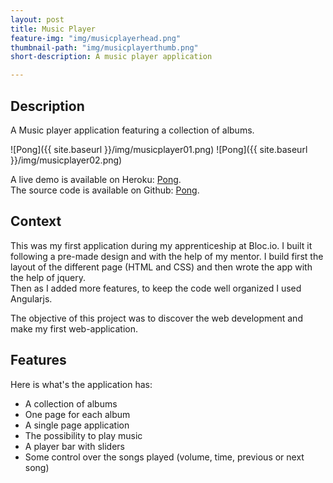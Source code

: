 ```yaml
---
layout: post
title: Music Player
feature-img: "img/musicplayerhead.png"
thumbnail-path: "img/musicplayerthumb.png"
short-description: A music player application

---
```


## Description

A Music player application featuring a collection of albums.

![Pong]({{ site.baseurl }}/img/musicplayer01.png)
![Pong]({{ site.baseurl }}/img/musicplayer02.png)

A live demo is available on Heroku: [Pong](http://lit-oasis-7361.herokuapp.com).  
The source code is available on Github: [Pong](https://github.com/amizony/music-player).


## Context

This was my first application during my apprenticeship at Bloc.io. I built it following a pre-made design and with the help of my mentor.
I build first the layout of the different page (HTML and CSS) and then wrote the app with the help of jquery.  
Then as I added more features, to keep the code well organized I used Angularjs.

The objective of this project was to discover the web development and make my first web-application.

## Features

Here is what's the application has:

* A collection of albums
* One page for each album
* A single page application
* The possibility to play music
* A player bar with sliders
* Some control over the songs played (volume, time, previous or next song)
